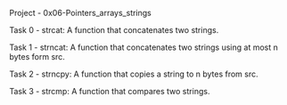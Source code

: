 Project - 0x06-Pointers_arrays_strings

Task 0 - strcat: A function that concatenates two strings.

Task 1 - strncat: A function that concatenates two strings using at most n bytes form src.

Task 2 - strncpy: A function that copies a string to n bytes from src.

Task 3 - strcmp: A function that compares two strings.
